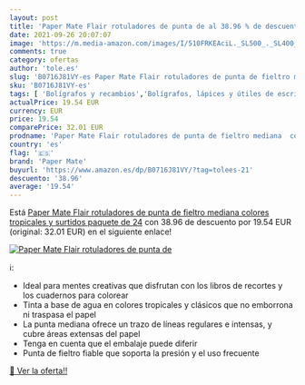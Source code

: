 ```yaml
---
layout: post
title: 'Paper Mate Flair rotuladores de punta de al 38.96 % de descuento'
date: 2021-09-26 20:07:07
image: 'https://m.media-amazon.com/images/I/510FRKEAciL._SL500_._SL400_.jpg'
comments: true
category: ofertas
author: 'tole.es'
slug: 'B0716J81VY-es Paper Mate Flair rotuladores de punta de fieltro mediana...'
sku: 'B0716J81VY-es'
tags: [ 'Bolígrafos y recambios','Bolígrafos, lápices y útiles de escritura','Oficina y papelería','Rotuladores de punta fina','mate','paper','paper mate','rotuladores', ]
actualPrice: 19.54 EUR
currency: EUR
price: 19.54
comparePrice: 32.01 EUR
prodname: 'Paper Mate Flair rotuladores de punta de fieltro mediana  colores tropicales y surtidos  paquete de 24'
country: 'es'
flag: '🇪🇸'
brand: 'Paper Mate'
buyurl: 'https://www.amazon.es/dp/B0716J81VY/?tag=tolees-21'
descuento: '38.96'
average: '19.54'
---
```


Está [Paper Mate Flair rotuladores de punta de fieltro mediana  colores tropicales y surtidos  paquete de 24](https://www.amazon.es/dp/B0716J81VY/?tag=tolees-21) con 38.96 de descuento por 19.54 EUR (original: 32.01 EUR) en el siguiente enlace!

[![Paper Mate Flair rotuladores de punta de](https://m.media-amazon.com/images/I/510FRKEAciL._SL500_._SL400_.jpg)](https://www.amazon.es/dp/B0716J81VY/?tag=tolees-21)

ℹ️:

- Ideal para mentes creativas que disfrutan con los libros de recortes y los cuadernos para colorear
- Tinta a base de agua en colores tropicales y clásicos que no emborrona ni traspasa el papel
- La punta mediana ofrece un trazo de líneas regulares e intensas, y cubre áreas extensas del papel
- Tenga en cuenta que el embalaje puede diferir
- Punta de fieltro fiable que soporta la presión y el uso frecuente

[🛒 Ver la oferta!!](https://www.amazon.es/dp/B0716J81VY/?tag=tolees-21)
